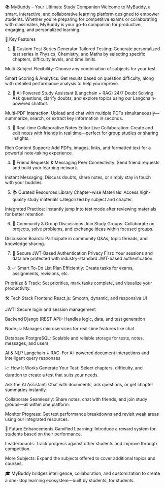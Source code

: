 📚 MyBuddy – Your Ultimate Study Companion
Welcome to MyBuddy, a smart, interactive, and collaborative learning platform designed to empower students. Whether you're preparing for competitive exams or collaborating with classmates, MyBuddy is your go-to companion for productive, engaging, and personalized learning.



🚀 Key Features
1. 🎯 Custom Test Series Generator
Tailored Testing: Generate personalized test series in Physics, Chemistry, and Maths by selecting specific chapters, difficulty levels, and time limits.

Multi-Subject Flexibility: Choose any combination of subjects for your test.

Smart Scoring & Analytics: Get results based on question difficulty, along with detailed performance analysis to help you improve.




2. 🤖 AI-Powered Study Assistant (Langchain + RAG)
24/7 Doubt Solving: Ask questions, clarify doubts, and explore topics using our Langchain-powered chatbot.

Multi-PDF Interaction: Upload and chat with multiple PDFs simultaneously—summarize, search, or extract key information in seconds.



3. 📝 Real-time Collaborative Notes Editor
Live Collaboration: Create and edit notes with friends in real time—perfect for group studies or sharing insights.

Rich Content Support: Add PDFs, images, links, and formatted text for a powerful note-taking experience.




4. 🤝 Friend Requests & Messaging
Peer Connectivity: Send friend requests and build your learning network.

Instant Messaging: Discuss doubts, share notes, or simply stay in touch with your buddies.



5. 📚 Curated Resources Library
Chapter-wise Materials: Access high-quality study materials categorized by subject and chapter.

Integrated Practice: Instantly jump into test mode after reviewing materials for better retention.

6. 💬 Community & Group Discussions
Join Study Groups: Collaborate on projects, solve problems, and exchange ideas within focused groups.

Discussion Boards: Participate in community Q&As, topic threads, and knowledge sharing.

7. 🔐 Secure JWT-Based Authentication
Privacy First: Your sessions and data are protected with industry-standard JWT-based authentication.

8. ✅ Smart To-Do List
Plan Efficiently: Create tasks for exams, assignments, revisions, etc.

Prioritize & Track: Set priorities, mark tasks complete, and visualize your productivity.

🛠️ Tech Stack
Frontend
React.js: Smooth, dynamic, and responsive UI

JWT: Secure login and session management

Backend
Django (REST API): Handles logic, data, and test generation

Node.js: Manages microservices for real-time features like chat

Database
PostgreSQL: Scalable and reliable storage for tests, notes, messages, and users

AI & NLP
Langchain + RAG: For AI-powered document interactions and intelligent query responses

📈 How It Works
Generate Your Test: Select chapters, difficulty, and duration to create a test that suits your needs.

Ask the AI Assistant: Chat with documents, ask questions, or get chapter summaries instantly.

Collaborate Seamlessly: Share notes, chat with friends, and join study groups—all within one platform.

Monitor Progress: Get test performance breakdowns and revisit weak areas using our integrated resources.

🎯 Future Enhancements
Gamified Learning: Introduce a reward system for students based on their performance.

Leaderboards: Track progress against other students and improve through competition.

More Subjects: Expand the subjects offered to cover additional topics and courses.

🎓 MyBuddy bridges intelligence, collaboration, and customization to create a one-stop learning ecosystem—built by students, for students.
